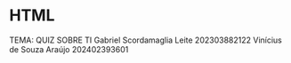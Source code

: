 # HTML

TEMA: QUIZ SOBRE TI
Gabriel Scordamaglia Leite  202303882122
Vinícius de Souza Araújo 202402393601


